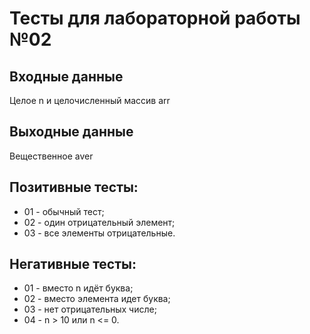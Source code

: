 # Тесты для лабораторной работы №02

## Входные данные
Целое n и целочисленный массив arr

## Выходные данные
Вещественное aver

## Позитивные тесты:
- 01 - обычный тест;
- 02 - один отрицательный элемент;
- 03 - все элементы отрицательные.

## Негативные тесты:
- 01 - вместо n идёт буква;
- 02 - вместо элемента идет буква;
- 03 - нет отрицательных числе;
- 04 - n > 10 или n <= 0.